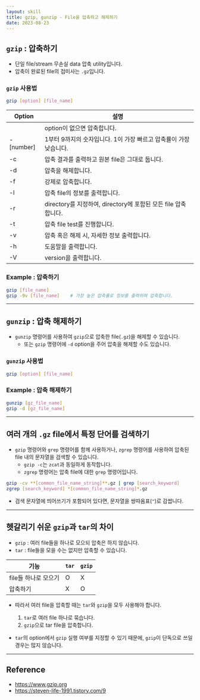 ```yaml
---
layout: skill
title: gzip, gunzip - File을 압축하고 해제하기
date: 2023-08-23
---
```



## `gzip` : 압축하기

- 단일 file/stream 무손실 data 압축 utility입니다.
- 압축이 완료된 file의 접미사는 `.gz`입니다. 


### `gzip` 사용법

```sh
gzip [option] [file_name]
```

| Option | 설명 |
| --- | --- |
|  | option이 없으면 압축합니다. |
| -[number] | 1부터 9까지의 숫자입니다. 1이 가장 빠르고 압축률이 가장 낮습니다. |
| -c | 압축 결과를 출력하고 원본 file은 그대로 둡니다. |
| -d | 압축을 해제합니다. |
| -f | 강제로 압축합니다. |
| -l | 압축 file의 정보를 출력합니다. |
| -r | directory를 지정하여, directory에 포함된 모든 file 압축합니다. |
| -t | 압축 file test를 진행합니다. |
| -v | 압축 혹은 해제 시, 자세한 정보 출력합니다. |
| -h | 도움말을 출력합니다. |
| -V | version을 출력합니다. |


### Example : 압축하기

```sh
gzip [file_name]
gzip -9v [file_name]    # 가장 높은 압축률로 정보를 출력하며 압축합니다.
```


---


## `gunzip` : 압축 해제하기

- `gunzip` 명령어를 사용하여 `gzip`으로 압축한 file(`.gz`)을 해제할 수 있습니다.
    - 또는 `gzip` 명령어에 `-d` option을 주어 압축을 해제할 수도 있습니다.


### `gunzip` 사용법

```sh
gzip [option] [file_name]
```


### Example : 압축 해제하기

```sh
gunzip [gz_file_name]
gzip -d [gz_file_name]
```


---


## 여러 개의 `.gz` file에서 특정 단어를 검색하기

- `gzip` 명령어와 `grep` 명령어를 함께 사용하거나, `zgrep` 명령어를 사용하여 압축된 file 내의 문자열을 검색할 수 있습니다.
    - `gzip -c`는 `zcat`과 동일하게 동작합니다.
    - `zgrep` 명령어는 압축 file에 대한 `grep` 명령어입니다.

```sh
gzip -cv **[common_file_name_string]**.gz | grep [search_keyword]
zgrep [search_keyword] *[common_file_name_string]*.gz
```

- 검색 문자열에 띄어쓰기가 포함되어 있다면, 문자열을 쌍따옴표(`"`)로 감쌉니다.


---


## 헷갈리기 쉬운 `gzip`과 `tar`의 차이

- `gzip` : 여러 file들을 하나로 모으되 압축은 하지 않습니다.
- `tar` : file들을 모을 수는 없지만 압축할 수 있습니다.

| 기능 | `tar` | `gzip` |
| --- | --- | --- |
| file들 하나로 모으기 | O | X |
| 압축하기 | X | O |

- 따라서 여러 file을 압축할 때는 `tar`와 `gzip`을 모두 사용해야 합니다.
    1. `tar`로 여러 file 하나로 묶습니다.
    2. `gzip`으로 tar file을 압축합니다.

- `tar`의 option에서 `gzip` 실행 여부를 지정할 수 있기 때문에, `gzip`이 단독으로 쓰일 경우는 많지 않습니다.


---


## Reference

- <https://www.gzip.org>
- <https://steven-life-1991.tistory.com/9>


